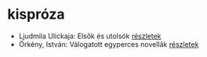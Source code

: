 # kispróza

- Ljudmila Ulickaja: Elsők és utolsók [részletek](../_details/Ljudmila%20Ulickaja.md#id_1287)
- Örkény, István: Válogatott egyperces novellák [részletek](../_details/%C3%96rk%C3%A9ny%2C%20Istv%C3%A1n.md#id_516)